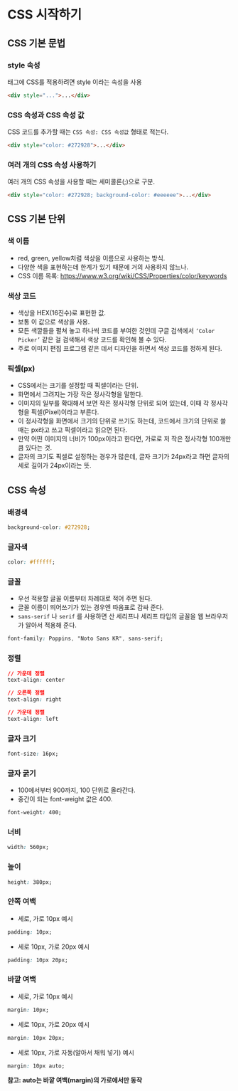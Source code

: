 # CSS 시작하기

## CSS 기본 문법

### style 속성

태그에 CSS를 적용하려면 style 이라는 속성을 사용

```html
<div style="...">...</div>
```

### CSS 속성과 CSS 속성 값

CSS 코드를 추가할 때는 `CSS 속성: CSS 속성값` 형태로 적는다.

```html
<div style="color: #272928">...</div>
```

### 여러 개의 CSS 속성 사용하기

여러 개의 CSS 속성을 사용할 때는 세미콜론(;)으로 구분.

```html
<div style="color: #272928; background-color: #eeeeee">...</div>
```

## CSS 기본 단위

### 색 이름

- red, green, yellow처럼 색상을 이름으로 사용하는 방식.
- 다양한 색을 표현하는데 한계가 있기 때문에 거의 사용하지 않느나.
- CSS 이름 목록: https://www.w3.org/wiki/CSS/Properties/color/keywords

### 색상 코드

- 색상을 HEX(16진수)로 표현한 값.
- 보통 이 값으로 색상을 사용.
- 모든 색깔들을 펼쳐 놓고 하나씩 코드를 부여한 것인데 구글 검색에서 `‘Color Picker’` 같은 걸 검색해서 색상 코드를 확인해 볼 수 있다.
- 주로 이미지 편집 프로그램 같은 데서 디자인을 하면서 색상 코드를 정하게 된다.

### 픽셀(px)

- CSS에서는 크기를 설정할 때 픽셀이라는 단위.
- 화면에서 그려지는 가장 작은 정사각형을 말한다.
- 이미지의 일부를 확대해서 보면 작은 정사각형 단위로 되어 있는데,
  이때 각 정사각형을 픽셀(Pixel)이라고 부른다.
- 이 정사각형을 화면에서 크기의 단위로 쓰기도 하는데, 코드에서 크기의 단위로 쓸 때는 px라고 쓰고 픽셀이라고 읽으면 된다.
- 만약 어떤 이미지의 너비가 100px이라고 한다면, 가로로 저 작은 정사각형 100개만큼 있다는 것.
- 글자의 크기도 픽셀로 설정하는 경우가 많은데, 글자 크기가 24px라고 하면 글자의 세로 길이가 24px이라는 뜻.

## CSS 속성

### 배경색

```css
background-color: #272928;
```

### 글자색

```css
color: #ffffff;
```

### 글꼴

- 우선 적용할 글꼴 이름부터 차례대로 적어 주면 된다.
- 글꼴 이름이 띄어쓰기가 있는 경우엔 따옴표로 감싸 준다.
- `sans-serif` 나 `serif` 를 사용하면 산 세리프나 세리프 타입의 글꼴을 웹 브라우저가 알아서 적용해 준다.

```css
font-family: Poppins, "Noto Sans KR", sans-serif;
```

### 정렬

```css
// 가운데 정렬
text-align: center

// 오른쪽 정렬
text-align: right

// 가운데 정렬
text-align: left
```

### 글자 크기

```css
font-size: 16px;
```

### 글자 굵기

- 100에서부터 900까지, 100 단위로 올라간다.
- 중간이 되는 font-weight 값은 400.

```css
font-weight: 400;
```

### 너비

```css
width: 560px;
```

### 높이

```css
height: 380px;
```

### 안쪽 여백

- 세로, 가로 10px 예시

```css
padding: 10px;
```

- 세로 10px, 가로 20px 예시

```css
padding: 10px 20px;
```

### 바깥 여백

- 세로, 가로 10px 예시

```css
margin: 10px;
```

- 세로 10px, 가로 20px 예시

```css
margin: 10px 20px;
```

- 세로 10px, 가로 자동(알아서 채워 넣기) 예시

```css
margin: 10px auto;
```

**참고: auto는 바깥 여백(margin)의 가로에서만 동작**
